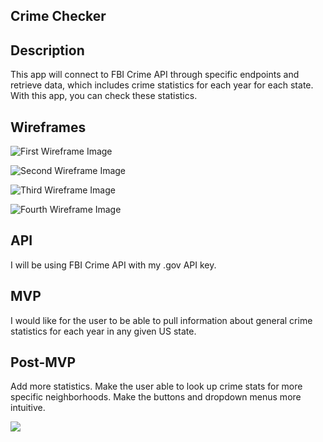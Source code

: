 ## Crime Checker

## Description

This app will connect to FBI Crime API through specific endpoints and retrieve data, which includes crime statistics for each year for each state. With this app, you can check these statistics.

## Wireframes

![First Wireframe Image](https://i.imgur.com/2Bh8gpj.jpg)

![Second Wireframe Image](https://i.imgur.com/I2vRlNq.jpg)

![Third Wireframe Image](https://i.imgur.com/7CyQt2w.jpg)

![Fourth Wireframe Image](https://i.imgur.com/jUHgyZR.jpg)

## API

I will be using FBI Crime API with my .gov API key.

## MVP

I would like for the user to be able to pull information about general crime statistics for each year in any given US state.

## Post-MVP

Add more statistics. Make the user able to look up crime stats for more specific neighborhoods. Make the buttons and dropdown menus more intuitive.

![](https://media.giphy.com/media/Wn74RUT0vjnoU98Hnt/giphy.gif)
